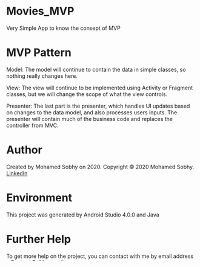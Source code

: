 # Movies_MVP
Very Simple App to know the consept of MVP

# MVP Pattern

Model: The model will continue to contain the data in simple classes, so nothing really changes here.

View: The view will continue to be implemented using Activity or Fragment classes, but we will change the scope of what the view controls.

Presenter: The last part is the presenter, which handles UI updates based on changes to the data model, and also processes users inputs. The presenter will contain much of the business code and replaces the controller from MVC.

# Author

Created by Mohamed Sobhy on 2020. Copyright © 2020 Mohamed Sobhy. [LinkedIn](https://www.linkedin.com/in/mohamed-sobhy-040958181/)

# Environment

This project was generated by Android Studio 4.0.0 and Java 

# Further Help

To get more help on the project, you can contact with me by email address m7md.sob7y20@gmail.com

# Note

This project created on 2020, some libraries or code might be depreciated.
